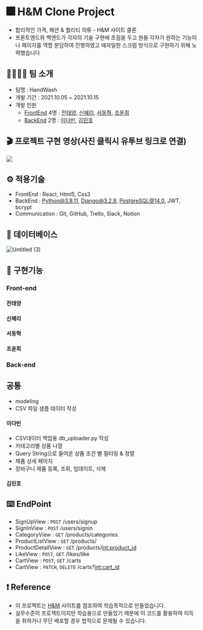 # 🎆 H&M Clone Project
- 합리적인 가격, 패션 & 퀄리티 의류 - H&M 사이트 클론
- 프론트엔드와 백엔드가 각자의 기술 구현에 초점을 두고 
  원들 각자가 원하는 기능이나 페이지를 역할 분담하여 진행하였고 애자일한 스크럼 방식으로 구현하기 위해 노력했습니다 


## 👩‍👩‍👧‍👦 팀 소개
- 팀명 : HandWash 
- 개발 기간 : 2021.10.05 ~ 2021.10.15
- 개발 인원
  - [FrontEnd](https://github.com/xodid157/25-1st-HandWash-frontend) 4명 : [전태양](), [신혜리](), [서동혁](), [조윤희]()
  - [BackEnd](https://github.com/wecode-bootcamp-korea/25-1st-HandWash-backend) 2명 : [이다빈](), [김민호]()

## 🎬 프로젝트 구현 영상(사진 클릭시 유투브 링크로 연결)
[![](https://user-images.githubusercontent.com/80348575/137651483-3af5a602-d906-44fb-b416-074c43ad0b7b.gif)](https://youtu.be/tvOq2XdUw_M)

## ⚙️ 적용기술
- FrontEnd : React, Html5, Css3
- BackEnd : Python@3.8.11, Django@3.2.8, PostgreSQL@14.0, JWT, bcrypt
- Communication : Git, GitHub, Trello, Slack, Notion

## 💾 데이터베이스 
![Untitled (3)](https://user-images.githubusercontent.com/80348575/137650648-fe50bc9e-2ed6-4cc9-abfb-8253c3ba3013.png)


## 📒 구현기능

### Front-end

#### 전태양

#### 신혜리

#### 서동혁

#### 조윤희

### Back-end

## 공통
- modeling
- CSV 파일 샘플 데이터 작성

#### 이다빈
- CSV데이터 백업용 db_uploader.py 작성
- 카테고리별 상품 나열
- Query String으로 들어온 상품 조건 별 필터링 & 정렬
- 제품 상세 페이지
- 장바구니 제품 등록, 조회, 업데이트, 삭제

#### 김민호


## ⌨️ EndPoint
- SignUpView : `POST` /users/signup
- SignInView : `POST` /users/signin
- CategoryView : `GET` /products/categories
- ProductListView : `GET` /products/
- ProductDetailView : `GET` /products/<int:product_id>
- LikeView : `POST`, `GET` /likes/like
- CartView : `POST`, `GET` /carts
- CartView : `PATCH`, `DELETE` /carts?<int:cart_id>




## ❗️ Reference
- 이 프로젝트는 [H&M](https://www2.hm.com/ko_kr/index.html) 사이트를 참조하여 학습목적으로 만들었습니다.
- 실무수준의 프로젝트이지만 학습용으로 만들었기 때문에 이 코드를 활용하여 이득을 취하거나 무단 배포할 경우 법적으로 문제될 수 있습니다.
